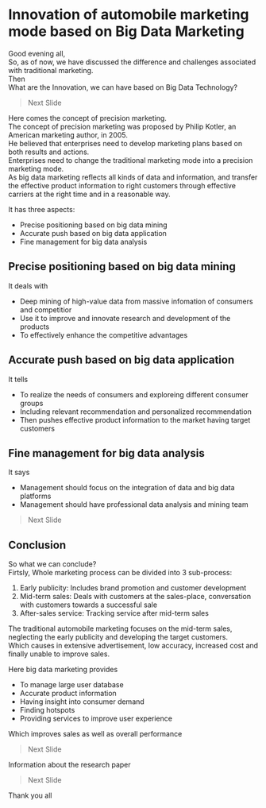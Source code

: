 # Innovation of automobile marketing mode based on Big Data Marketing
Good evening all, <br/>
So, as of now, we have discussed the difference and challenges associated with traditional marketing. <br/>
Then <br/>
What are the Innovation, we can have based on Big Data Technology? <br/>

> Next Slide

Here comes the concept of precision marketing. <br/>
The concept of precision marketing was proposed by Philip Kotler, an American marketing author, in 2005. <br/>
He believed that enterprises need to develop marketing plans based on both results and actions. <br/> 
Enterprises need to change the traditional marketing mode into a precision marketing mode. <br/>
As big data marketing reflects all kinds of data and information, and transfer the effective product information
to right customers through effective carriers at the right time and in a reasonable way.

It has three aspects:
- Precise positioning based on big data mining
- Accurate push based on big data application
- Fine management for big data analysis

## Precise positioning based on big data mining
It deals with
- Deep mining of high-value data from massive infomation of consumers and competitior
- Use it to improve and innovate research and development of the products
- To effectively enhance the competitive advantages

## Accurate push based on big data application
It tells
- To realize the needs of consumers and exploreing different consumer groups
- Including relevant recommendation and personalized recommendation
- Then pushes effective product information to the market having target customers

## Fine management for big data analysis
It says
- Management should focus on the integration of data and big data platforms
- Management should have professional data analysis and mining team

> Next Slide

## Conclusion
So what we can conclude? <br/> 
Firtsly, Whole marketing process can be divided into 3 sub-process: 
1) Early publicity: Includes brand promotion and customer development
2) Mid-term sales: Deals with customers at the sales-place, conversation with customers towards a successful sale
3) After-sales service: Tracking service after mid-term sales

The traditional automobile marketing focuses on the mid-term sales, neglecting the early publicity and developing
the target customers. <br/> 
Which causes in extensive advertisement, low accuracy, increased cost and finally unable to improve sales. <br/>

Here big data marketing provides
- To manage large user database
- Accurate product information
- Having insight into consumer demand
- Finding hotspots
- Providing services to improve user experience

Which improves sales as well as overall performance <br/>

> Next Slide

Information about the research paper <br/>

> Next Slide

Thank you all
